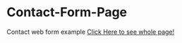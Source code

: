 # Contact-Form-Page
Contact web form example
[Click Here to see whole page!](https://fatihcaliss.github.io/Contact-Form-Page/)

